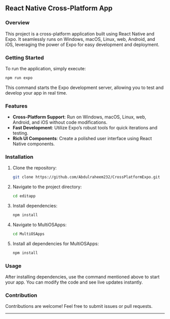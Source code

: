 
## React Native Cross-Platform App

### Overview
This project is a cross-platform application built using React Native and Expo. It seamlessly runs on Windows, macOS, Linux, web, Android, and iOS, leveraging the power of Expo for easy development and deployment.

### Getting Started
To run the application, simply execute:

```bash
npm run expo
```

This command starts the Expo development server, allowing you to test and develop your app in real time.

### Features
- **Cross-Platform Support**: Run on Windows, macOS, Linux, web, Android, and iOS without code modifications.
- **Fast Development**: Utilize Expo’s robust tools for quick iterations and testing.
- **Rich UI Components**: Create a polished user interface using React Native components.

### Installation
1. Clone the repository:
   ```bash
   git clone https://github.com/Abdulraheem232/CrossPlatformExpo.git
   ```
2. Navigate to the project directory:
   ```bash
   cd editapp
   ```
3. Install dependencies:
   ```bash
   npm install
   ```
4. Navigate to MultiOSApps:
   ```bash
   cd MultiOSApps
   ```
5. Install all dependencies for MultiOSApps:
   ```bash
   npm install
   ```

### Usage
After installing dependencies, use the command mentioned above to start your app. You can modify the code and see live updates instantly.

### Contribution
Contributions are welcome! Feel free to submit issues or pull requests.

---
